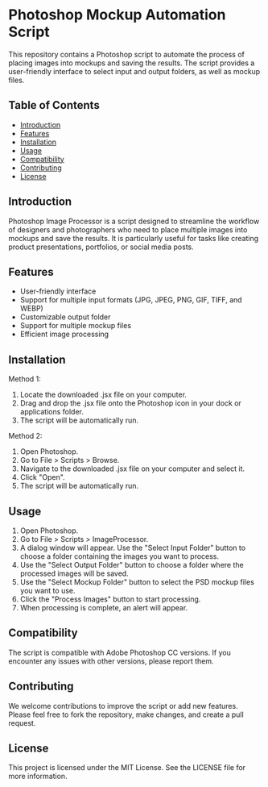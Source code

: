 #  Photoshop Mockup Automation Script

This repository contains a Photoshop script to automate the process of placing images into mockups and saving the results. The script provides a user-friendly interface to select input and output folders, as well as mockup files.

## Table of Contents

- [Introduction](#introduction)
- [Features](#features)
- [Installation](#installation)
- [Usage](#usage)
- [Compatibility](#compatibility)
- [Contributing](#contributing)
- [License](#license)

## Introduction

Photoshop Image Processor is a script designed to streamline the workflow of designers and photographers who need to place multiple images into mockups and save the results. It is particularly useful for tasks like creating product presentations, portfolios, or social media posts.

## Features

- User-friendly interface
- Support for multiple input formats (JPG, JPEG, PNG, GIF, TIFF, and WEBP)
- Customizable output folder
- Support for multiple mockup files
- Efficient image processing

## Installation

Method 1:

1. Locate the downloaded .jsx file on your computer.
2. Drag and drop the .jsx file onto the Photoshop icon in your dock or applications folder.
3. The script will be automatically run.

Method 2:

1. Open Photoshop.
2. Go to File > Scripts > Browse.
3. Navigate to the downloaded .jsx file on your computer and select it.
4. Click "Open".
5. The script will be automatically run.

## Usage

1. Open Photoshop.
2. Go to File > Scripts > ImageProcessor.
3. A dialog window will appear. Use the "Select Input Folder" button to choose a folder containing the images you want to process.
4. Use the "Select Output Folder" button to choose a folder where the processed images will be saved.
5. Use the "Select Mockup Folder" button to select the PSD mockup files you want to use.
6. Click the "Process Images" button to start processing.
7. When processing is complete, an alert will appear.

## Compatibility

The script is compatible with Adobe Photoshop CC versions. If you encounter any issues with other versions, please report them.

## Contributing

We welcome contributions to improve the script or add new features. Please feel free to fork the repository, make changes, and create a pull request.

## License

This project is licensed under the MIT License. See the LICENSE file for more information.
